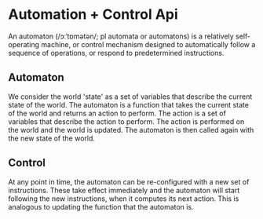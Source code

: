 # Automation + Control Api

An automaton (/ɔːˈtɒmətən/; pl automata or automatons) is a relatively self-operating machine,
or control mechanism designed to automatically follow a sequence of operations, or respond to
predetermined instructions.

## Automaton
We consider the world 'state' as a set of variables that describe the current state of the world.
The automaton is a function that takes the current state of the world and returns an action to
perform. The action is a set of variables that describe the action to perform. The action is
performed on the world and the world is updated. The automaton is then called again with the new
state of the world.

## Control
At any point in time, the automaton can be re-configured with a new set of instructions. These take
effect immediately and the automaton will start following the new instructions, when it computes its
next action. This is analogous to updating the function that the automaton is.
